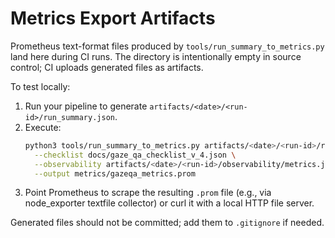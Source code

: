 # Metrics Export Artifacts

Prometheus text-format files produced by `tools/run_summary_to_metrics.py` land here during CI runs. The directory is intentionally empty in source control; CI uploads generated files as artifacts.

To test locally:
1. Run your pipeline to generate `artifacts/<date>/<run-id>/run_summary.json`.
2. Execute:
   ```bash
   python3 tools/run_summary_to_metrics.py artifacts/<date>/<run-id>/run_summary.json \
     --checklist docs/gaze_qa_checklist_v_4.json \
     --observability artifacts/<date>/<run-id>/observability/metrics.json \
     --output metrics/gazeqa_metrics.prom
   ```
3. Point Prometheus to scrape the resulting `.prom` file (e.g., via node_exporter textfile collector) or curl it with a local HTTP file server.

Generated files should not be committed; add them to `.gitignore` if needed.
